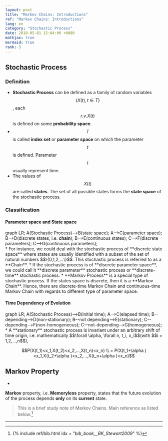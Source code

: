 ```yaml
---
layout: post
title: "Markov Chains: Introductions"
ref: "Markov Chains: Introductions"
lang: en
category: "Stochastic Process"
date: 2018-05-01 15:04:00 +0800
mathjax: true
mermaid: true
rank: 5
---
```

## Stochastic Process
### Definition
* **Stochastic Process** can be defined as a family of random variables
$$\{X(t), t\in T\}$$, each $$r.v. X(t)$$ is defined on some **probability space**.
* $$T$$ is called **index set** or **parameter space** on which the parameter
$$t$$ is defined. Parameter $$t$$ usually represent time.
* The values of $$X(t)$$ are called **states**. The set of all possible states
forms the **state space** of the stochastic process.

### Classification
#### Parameter space and State space
<div class="mermaid">
graph LR;
    A(Stochastic Process)-->B(state space);
    A-->C(parameter space);
    B-->D(discrete states, i.e. <b>chain</b>);
    B-->E(continuous states);
    C-->F(discrete parameters);
    C-->G(continuous parameters);
</div>
* For instance, we could deal with the stochastic process of **discrete state space**
where states are usually identified with a subset of the set of natural numbers
$$\{0,1,2,...\}$$. This stochastic process is referred to as a **Chain**.  
* If the stochastic process is of **discrete parameter space**, we could call it
**discrete parameter** stochastic process or **discrete-time** stochastic process.
* **Markov Process** is a special type of stochastic process. If the states space
is discrete, then it is a **Markov Chain**. Hence, there are discrete-time Markov
Chain and continuous-time Markov Chain with regards to different type of parameter
space.

#### Time Dependency of Evolution
<div class="mermaid">
graph LR;
    A(Stochastic Process)-->B(initial time);
    A-->C(elapsed time);
    B--depending-->D(non-stationary);
    B--not depending-->E(stationary);
    C--depending-->F(non-homogeneous);
    C--not-depending-->G(homogeneous);
</div>
* A **stationary** stochastic process is invariant under an arbitrary shift of
time origin, i.e. mathematically $$\forall \alpha, \forall n, t_i, x_i$$(with
$$i = 1,2,...,n$$),

$$P(X(t_1)<x_1,X(t_2)<x_2,...,X(t_n)<x_n) \\
= P(X(t_1+\alpha )<x_1,X(t_2+\alpha )<x_2,...,X(t_n+\alpha )<x_n)$$

## Markov Property
*
**Markov** property, i.e. **Memoryless** property, states that the future evolution of
the process depends **only** on its **current** state.





> This is a brief study note of Markov Chains. Main reference as listed below:[^1]

***
[^1]: {% include ref/bib.html idx = "_bib_book__BK_Stewart2009_" %}

